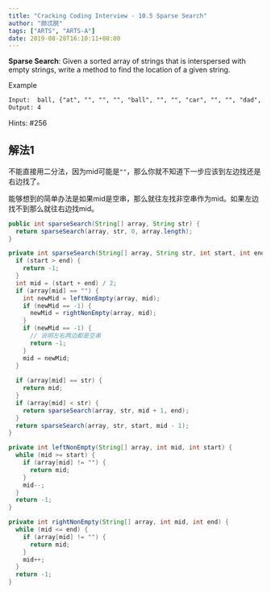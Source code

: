 ```yaml
---
title: "Cracking Coding Interview - 10.5 Sparse Search"
author: "颇忒脱"
tags: ["ARTS", "ARTS-A"]
date: 2019-08-28T16:10:11+08:00
---
```


<!--more-->

**Sparse Search**: Given a sorted array of strings that is interspersed with empty strings, write a method to find the location of a given string.

Example

```txt
Input:  ball, {"at", "", "", "", "ball", "", "", "car", "", "", "dad", "", ""}
Output: 4
```

Hints: #256

## 解法1

不能直接用二分法，因为mid可能是`""`，那么你就不知道下一步应该到左边找还是右边找了。

能够想到的简单办法是如果mid是空串，那么就往左找非空串作为mid。如果左边找不到那么就往右边找mid。

```java
public int sparseSearch(String[] array, String str) {
  return sparseSearch(array, str, 0, array.length);
}

private int sparseSearch(String[] array, String str, int start, int end) {
  if (start > end) {
    return -1;
  }
  int mid = (start + end) / 2;
  if (array[mid] == "") {
    int newMid = leftNonEmpty(array, mid);
    if (newMid == -1) {
      newMid = rightNonEmpty(array, mid);    
    }
    if (newMid == -1) {
      // 说明左右两边都是空串
      return -1;
    }
    mid = newMid;
  }
  
  if (array[mid] == str) {
    return mid;
  }
  if (array[mid] < str) {
    return sparseSearch(array, str, mid + 1, end);
  }
  return sparseSearch(array, str, start, mid - 1);
}

private int leftNonEmpty(String[] array, int mid, int start) {
  while (mid >= start) {
    if (array[mid] != "") {
      return mid;
    }
    mid--;
  }
  return -1;
}

private int rightNonEmpty(String[] array, int mid, int end) {
  while (mid <= end) {
    if (array[mid] != "") {
      return mid;
    }
    mid++;
  }
  return -1;
}
```

